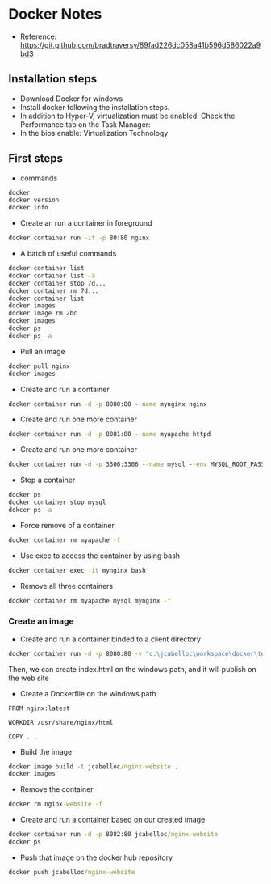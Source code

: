 # Docker Notes

* Reference: https://git.github.com/bradtraversy/89fad226dc058a41b596d586022a9bd3

## Installation steps
* Download Docker for windows
* Install docker following the installation steps.
* In addition to Hyper-V, virtualization must be enabled. Check the Performance tab on the Task Manager:
* In the bios enable: Virtualization Technology


## First steps
* commands
```cmd
docker
docker version
docker info

```

* Create an run a container in foreground
```cmd
docker container run -it -p 80:80 nginx
```

* A batch of useful commands
```cmd
docker container list
docker container list -a
docker container stop 7d...
docker container rm 7d...
docker container list
docker images
docker image rm 2bc
docker images
docker ps
docker ps -a
```

* Pull an image
```cmd
docker pull nginx
docker images
```

* Create and run a container
```cmd
docker container run -d -p 8080:80 --name mynginx nginx

```
* Create and run one more container
```cmd
docker container run -d -p 8081:80 --name myapache httpd

```
* Create and run one more container
```cmd
docker container run -d -p 3306:3306 --name mysql --env MYSQL_ROOT_PASSWORD=123456 mysql
```

* Stop a container
```cmd
docker ps
docker container stop mysql
dokcer ps -a

```

* Force remove of a container
```cmd
docker container rm myapache -f
```
* Use exec to access the container by using bash
```cmd
docker container exec -it mynginx bash
```

* Remove all three containers
```cmd
docker container rm myapache mysql mynginx -f
```


### Create an image
* Create and run a container binded to a client directory 
```cmd
docker container run -d -p 8080:80 -v "c:\jcabelloc\workspace\docker\test":/usr/share/nginx/html --name nginx-website nginx
```
Then, we can create index.html on the windows path, and it will publish on the web site

* Create a Dockerfile on the windows path
```
FROM nginx:latest

WORKDIR /usr/share/nginx/html

COPY . .

```

* Build the image
```cmd
docker image build -t jcabelloc/nginx-website .
docker images

```

* Remove the container

```cmd
docker rm nginx-website -f
```

* Create and run a container based on our created image
```cmd
docker container run -d -p 8082:80 jcabelloc/nginx-website
docker ps

```

* Push that image on the docker hub repository
```cmd
docker push jcabelloc/nginx-website
```